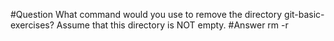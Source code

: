 #Question
What command would you use to remove the directory git-basic-exercises? Assume that this directory is NOT empty.
#Answer
rm -r
